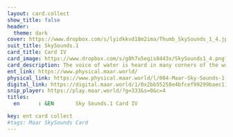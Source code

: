 ```yaml
---
layout: card.collect
show_title: false
header:
  theme: dark
cover: https://www.dropbox.com/s/lyidkkvd18m2ima/Thumb_SkySounds_1_4.jpg?raw=1
suit_title: SkySounds.1
card_title: Card IV
card_image: https://www.dropbox.com/s/g0h7u5egis0443x/SkySounds1_4.png?raw=1
card_description: The voice of water is heard in many corners of the world, it sings in the rivers, whispers in the streams, and roars in the sea. The water is a constant companion, shaping the land and the lives of its inhabitants. Different species have always listened to the voice of the water, and they have woven it into their music, stories, and legends. Water is a vital source of life, providing nourishment for the earth and sustaining all living things. It is also a force that shapes the land, carving canyons and creating powerful floods. The voice of water reminds us of its importance for life, and the need to respect and preserve it. It is a reminder that water is not just a resource, but a fundamental part of the natural world to be protected and respected.
ent_link: https://www.physical.maar.world/
physical_link: https://www.physical.maar.world/l/004-Maar-Sky-Sounds-1-Card-IV
digital_link: https://digital.maar.world/1/0x2bb55258e4bfcef99299baec1188b80a75fa2d48/4
snip_player: https://play.maar.world/?g=333&s=0&c=4
titles:
  en      : &EN       Sky Sounds.1 Card IV

key: ent card collect
#tags: Maar SkySounds Card
---
```


